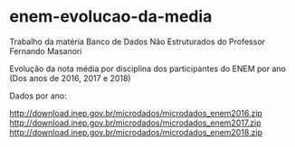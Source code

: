 # enem-evolucao-da-media
Trabalho da matéria Banco de Dados Não Estruturados do Professor Fernando Masanori

Evolução da nota média por disciplina dos participantes do ENEM por ano (Dos anos de 2016, 2017 e 2018)

Dados por ano:


http://download.inep.gov.br/microdados/microdados_enem2016.zip
http://download.inep.gov.br/microdados/microdados_enem2017.zip
http://download.inep.gov.br/microdados/microdados_enem2018.zip
 
